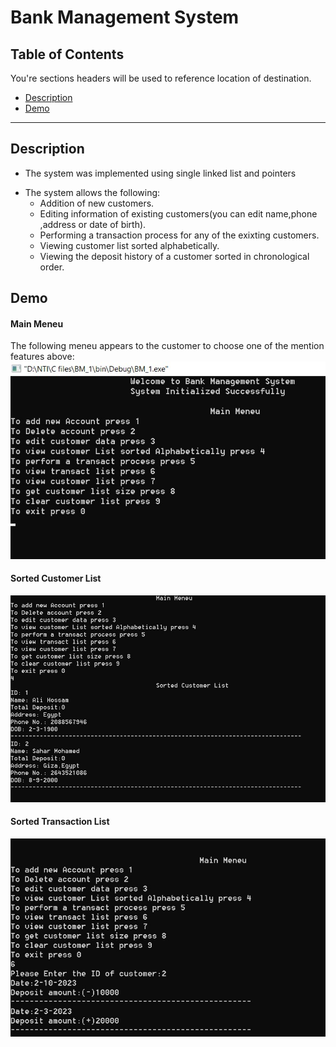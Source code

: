 # Bank Management System
## Table of Contents
You're sections headers will be used to reference location of destination.

- [Description](#Description)
- [Demo](#Demo)
---
## Description
* The system was implemented using single linked list and pointers
- The system allows the following:
  - Addition of new customers.
  - Editing information of existing customers(you can edit name,phone ,address or date of birth).
  - Performing a transaction process for any of the exixting customers.
  - Viewing customer list sorted alphabetically.
  - Viewing the deposit history of a customer sorted in chronological order.
## Demo
#### Main Meneu
The following meneu appears to the customer to choose one of the mention features above:
<img src="https://github.com/Sara-Habo/C/blob/main/Bank%20Management%20System/Demo_Images/Menue_list.jpg"/>

#### Sorted Customer List
<img src="https://github.com/Sara-Habo/C/blob/main/Bank%20Management%20System/Demo_Images/customer_list.jpg"/>

#### Sorted Transaction List
<img src="https://github.com/Sara-Habo/C/blob/main/Bank%20Management%20System/Demo_Images/transact_list.jpg"/>

